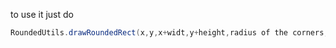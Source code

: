 to use it just do 
```java
RoundedUtils.drawRoundedRect(x,y,x+widt,y+height,radius of the corners, color);
```
